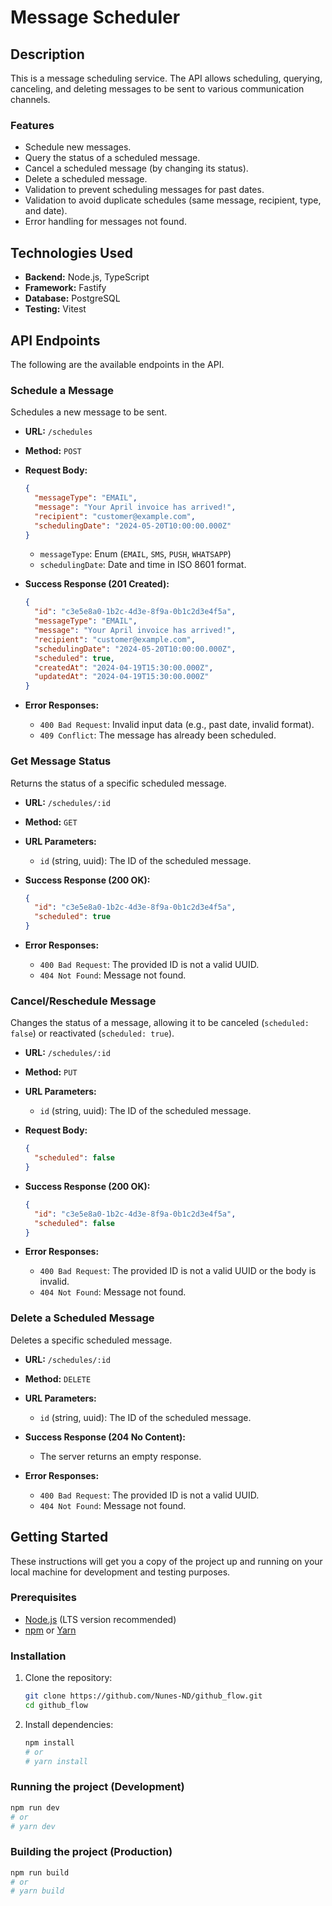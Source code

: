 # Message Scheduler

## Description

This is a message scheduling service. The API allows scheduling, querying, canceling, and deleting messages to be sent to various communication channels.

### Features

-   Schedule new messages.
-   Query the status of a scheduled message.
-   Cancel a scheduled message (by changing its status).
-   Delete a scheduled message.
-   Validation to prevent scheduling messages for past dates.
-   Validation to avoid duplicate schedules (same message, recipient, type, and date).
-   Error handling for messages not found.

## Technologies Used

-   **Backend:** Node.js, TypeScript
-   **Framework:** Fastify
-   **Database:** PostgreSQL
-   **Testing:** Vitest

## API Endpoints

The following are the available endpoints in the API.

### Schedule a Message

Schedules a new message to be sent.

-   **URL:** `/schedules`
-   **Method:** `POST`
-   **Request Body:**

    ```json
    {
      "messageType": "EMAIL",
      "message": "Your April invoice has arrived!",
      "recipient": "customer@example.com",
      "schedulingDate": "2024-05-20T10:00:00.000Z"
    }
    ```

    -   `messageType`: Enum (`EMAIL`, `SMS`, `PUSH`, `WHATSAPP`)
    -   `schedulingDate`: Date and time in ISO 8601 format.

-   **Success Response (201 Created):**

    ```json
    {
      "id": "c3e5e8a0-1b2c-4d3e-8f9a-0b1c2d3e4f5a",
      "messageType": "EMAIL",
      "message": "Your April invoice has arrived!",
      "recipient": "customer@example.com",
      "schedulingDate": "2024-05-20T10:00:00.000Z",
      "scheduled": true,
      "createdAt": "2024-04-19T15:30:00.000Z",
      "updatedAt": "2024-04-19T15:30:00.000Z"
    }
    ```

-   **Error Responses:**
    -   `400 Bad Request`: Invalid input data (e.g., past date, invalid format).
    -   `409 Conflict`: The message has already been scheduled.

### Get Message Status

Returns the status of a specific scheduled message.

-   **URL:** `/schedules/:id`
-   **Method:** `GET`
-   **URL Parameters:**
    -   `id` (string, uuid): The ID of the scheduled message.

-   **Success Response (200 OK):**

    ```json
    {
      "id": "c3e5e8a0-1b2c-4d3e-8f9a-0b1c2d3e4f5a",
      "scheduled": true
    }
    ```

-   **Error Responses:**
    -   `400 Bad Request`: The provided ID is not a valid UUID.
    -   `404 Not Found`: Message not found.

### Cancel/Reschedule Message

Changes the status of a message, allowing it to be canceled (`scheduled: false`) or reactivated (`scheduled: true`).

-   **URL:** `/schedules/:id`
-   **Method:** `PUT`
-   **URL Parameters:**
    -   `id` (string, uuid): The ID of the scheduled message.
-   **Request Body:**

    ```json
    {
      "scheduled": false
    }

-   **Success Response (200 OK):**

    ```json
    {
      "id": "c3e5e8a0-1b2c-4d3e-8f9a-0b1c2d3e4f5a",
      "scheduled": false
    }
    ```

-   **Error Responses:**
    -   `400 Bad Request`: The provided ID is not a valid UUID or the body is invalid.
    -   `404 Not Found`: Message not found.

### Delete a Scheduled Message

Deletes a specific scheduled message.

-   **URL:** `/schedules/:id`
-   **Method:** `DELETE`
-   **URL Parameters:**
    -   `id` (string, uuid): The ID of the scheduled message.

-   **Success Response (204 No Content):**
    -   The server returns an empty response.

-   **Error Responses:**
    -   `400 Bad Request`: The provided ID is not a valid UUID.
    -   `404 Not Found`: Message not found.

## Getting Started

These instructions will get you a copy of the project up and running on your local machine for development and testing purposes.

### Prerequisites

*   [Node.js](https://nodejs.org/) (LTS version recommended)
*   [npm](https://www.npmjs.com/) or [Yarn](https://yarnpkg.com/)

### Installation

1.  Clone the repository:
    ```bash
    git clone https://github.com/Nunes-ND/github_flow.git
    cd github_flow
    ```
2.  Install dependencies:
    ```bash
    npm install
    # or
    # yarn install
    ```

### Running the project (Development)

```bash
npm run dev 
# or
# yarn dev
```

### Building the project (Production)

```bash
npm run build
# or
# yarn build
```
